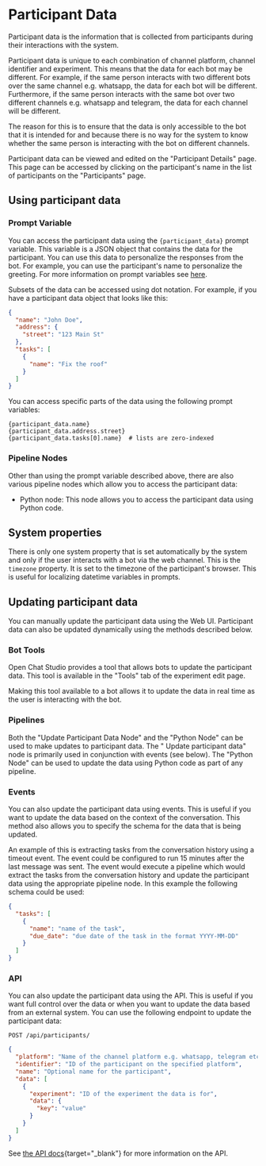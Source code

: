 # Participant Data

Participant data is the information that is collected from participants during their interactions with the system.

Participant data is unique to each combination of channel platform, channel identifier and experiment. This means that
the data for each bot may be different. For example, if the same person interacts with two different bots over the same
channel e.g. whatsapp, the data for each bot will be different. Furthermore, if the same person interacts with the same
bot over two different channels e.g. whatsapp and telegram, the data for each channel will be different.

The reason for this is to ensure that the data is only accessible to the bot that it is intended for and because there
is no way for the system to know whether the same person is interacting with the bot on different channels.

Participant data can be viewed and edited on the "Participant Details" page. This page can be accessed by clicking on
the participant's name in the list of participants on the "Participants" page.

## Using participant data

### Prompt Variable

You can access the participant data using the `{participant_data}` prompt variable. This variable is a JSON object that
contains the data for the participant. You can use this data to personalize the responses from the bot. For example, you
can use the participant's name to personalize the greeting. For more information on prompt variables
see [here][prompt_variables].

Subsets of the data can be accessed using dot notation. For example, if you have a participant data object that looks
like this:

```json
{
  "name": "John Doe",
  "address": {
    "street": "123 Main St"
  },
  "tasks": [
    {
      "name": "Fix the roof"
    }
  ]
}
```

You can access specific parts of the data using the following prompt variables:

```
{participant_data.name}
{participant_data.address.street}
{participant_data.tasks[0].name}  # lists are zero-indexed
```

[prompt_variables]: ../concepts/prompt_variables.md

### Pipeline Nodes

Other than using the prompt variable described above, there are also various pipeline nodes which allow you to access
the participant data:

<!-- TODO: add link to node docs -->

* Python node: This node allows you to access the participant data using Python code.

## System properties

There is only one system property that is set automatically by the system and only if the user interacts with a bot via
the web channel. This is the `timezone` property. It is set to the timezone of the participant's browser. This is useful
for localizing datetime variables in prompts.

## Updating participant data

You can manually update the participant data using the Web UI. Participant data can also be updated dynamically using
the methods described below.

### Bot Tools

Open Chat Studio provides a tool that allows bots to update the participant data. This tool is available in the "Tools"
tab of the experiment edit page.

Making this tool available to a bot allows it to update the data in real time as the user is interacting with the bot.

### Pipelines

Both the "Update Participant Data Node" and the "Python Node" can be used to make updates to participant data. The "
Update participant data" node is primarily used in conjunction with events (see below). The "Python Node" can be used to
update the data using Python code as part of any pipeline.

<!-- TODO: add link to node docs -->

### Events

You can also update the participant data using events. This is useful if you want to update the data based on the
context of the conversation. This method also allows you to specify the schema for the data that is being updated.

An example of this is extracting tasks from the conversation history using a timeout event. The event could be
configured to run 15 minutes after the last message was sent. The event would execute a pipeline which would extract the
tasks from the conversation history and update the participant data using the appropriate pipeline node. In this example
the following schema could be used:

```json
{
  "tasks": [
    {
      "name": "name of the task",
      "due_date": "due date of the task in the format YYYY-MM-DD"
    }
  ]
}
```

### API

You can also update the participant data using the API. This is useful if you want full control over the data or when
you want to update the data based from an external system. You can use the following endpoint to update the participant
data:

`POST /api/participants/`

```json
{
  "platform": "Name of the channel platform e.g. whatsapp, telegram etc.",
  "identifier": "ID of the participant on the specified platform",
  "name": "Optional name for the participant",
  "data": [
    {
      "experiment": "ID of the experiment the data is for",
      "data": {
        "key": "value"
      }
    }
  ]
}
```

See [the API docs][api_docs]{target="_blank"}
for more information on the API.

[api_docs]: https://chatbots.dimagi.com/api/docs/#tag/Participants/operation/update_participant_data
